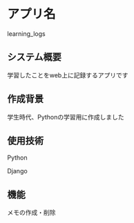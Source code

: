 # アプリ名
learning_logs

## システム概要
学習したことをweb上に記録するアプリです

## 作成背景
学生時代、Pythonの学習用に作成しました

## 使用技術
Python

Django

## 機能
メモの作成・削除
